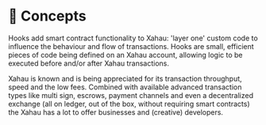 # 🚨 Concepts

Hooks add smart contract functionality to Xahau: 'layer one' custom code to influence the behaviour and flow of transactions. Hooks are small, efficient pieces of code being defined on an Xahau account, allowing logic to be executed before and/or after Xahau transactions.

Xahau is known and is being appreciated for its transaction throughput, speed and the low fees. Combined with available advanced transaction types like multi sign, escrows, payment channels and even a decentralized exchange (all on ledger, out of the box, without requiring smart contracts) the Xahau has a lot to offer businesses and (creative) developers.
